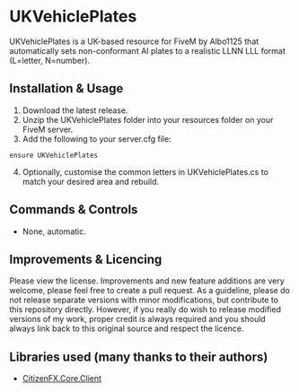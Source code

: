# UKVehiclePlates
UKVehiclePlates is a UK-based resource for FiveM by Albo1125 that automatically sets non-conformant AI plates to a realistic LLNN LLL format (L=letter, N=number).

## Installation & Usage
1. Download the latest release.
2. Unzip the UKVehiclePlates folder into your resources folder on your FiveM server.
3. Add the following to your server.cfg file:
```text
ensure UKVehiclePlates
```
4. Optionally, customise the common letters in UKVehiclePlates.cs to match your desired area and rebuild.

## Commands & Controls
* None, automatic.


## Improvements & Licencing
Please view the license. Improvements and new feature additions are very welcome, please feel free to create a pull request. As a guideline, please do not release separate versions with minor modifications, but contribute to this repository directly. However, if you really do wish to release modified versions of my work, proper credit is always required and you should always link back to this original source and respect the licence.

## Libraries used (many thanks to their authors)
* [CitizenFX.Core.Client](https://www.nuget.org/packages/CitizenFX.Core.Client)
